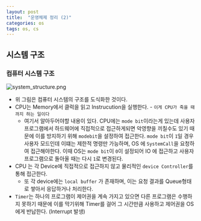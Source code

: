 ```yaml
---
layout: post
title:  "운영체제 정리 (2)"
categories: os
tags: os, cs
---
```


## 시스템 구조

### 컴퓨터 시스템 구조
![system_structure.png]({{site.url}}/assets/images/common/system_structure.png)
- 위 그림은 컴퓨터 시스템의 구조를 도식화한 것이다.
- CPU는 Memory에서 클럭을 읽고 Instrucution을 실행한다. - `이게 CPU가 죽을 때까지 하는 일이다`
	- 여기서 알아두어야할 내용이 있다. CPU에는  `mode bit`이라는게 있는데 사용자 프로그램에서 하드웨어에 직접적으로  접근하게되면 악영향을 끼칠수도 있기 때문에 이를 방지하기 위해 `modebit`을 설정하여 접근한다. `mode bit`이 `1`일 경우 사용자 모드인데 이떄는 제한적 명령만 가능하며, OS 에 `SystemCall`을 요청하여 접근해야한다. 이때 OS는 `mode bit`이 `0`이 설정되어 IO 에 접근하고 사용자 프로그램으로 돌아올 때는 다시 `1`로 변경된다.
- CPU 는 각 Device에 직접적으로 접근하지 않고 물리적인 `device Controller`를 통해 접근한다.
	- 또 각 device에는 `local buffer` 가 존재하며, 이는 요청 결과를 Queue형태로 쌓아서 응답하거나 처리한다. 
- `Timer`는 하나의 프로그램이 제어권을 계속 가지고 있으면 다른 프로그램은 수행하지 못하기 때문에 이를 막기위해 Timer를 걸어 그 시간만큼 사용하고 제어권을 OS에게 반납한다. (Interrupt 발생)

